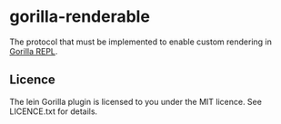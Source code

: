 # gorilla-renderable

The protocol that must be implemented to enable custom rendering in
[Gorilla REPL](https://github.com/JonyEpsilon/gorilla-repl).


## Licence

The lein Gorilla plugin is licensed to you under the MIT licence. See LICENCE.txt for details.
